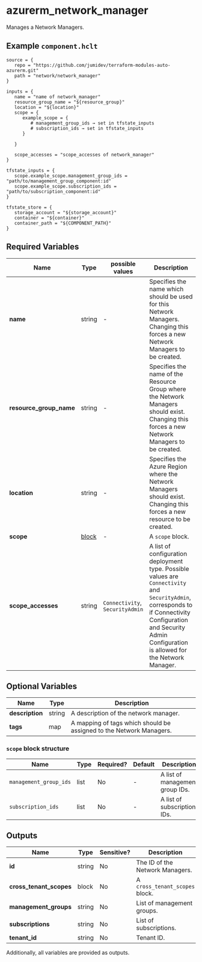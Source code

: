 # azurerm_network_manager

Manages a Network Managers.

## Example `component.hclt`

```hcl
source = {
   repo = "https://github.com/jumidev/terraform-modules-auto-azurerm.git" 
   path = "network/network_manager" 
}

inputs = {
   name = "name of network_manager" 
   resource_group_name = "${resource_group}" 
   location = "${location}" 
   scope = {
      example_scope = {
         # management_group_ids → set in tfstate_inputs
         # subscription_ids → set in tfstate_inputs
      }
  
   }
 
   scope_accesses = "scope_accesses of network_manager" 
}

tfstate_inputs = {
   scope.example_scope.management_group_ids = "path/to/management_group_component:id" 
   scope.example_scope.subscription_ids = "path/to/subscription_component:id" 
}

tfstate_store = {
   storage_account = "${storage_account}" 
   container = "${container}" 
   container_path = "${COMPONENT_PATH}" 
}

```

## Required Variables

| Name | Type |  possible values |  Description |
| ---- | --------- |  ----------- | ----------- |
| **name** | string |  -  |  Specifies the name which should be used for this Network Managers. Changing this forces a new Network Managers to be created. | 
| **resource_group_name** | string |  -  |  Specifies the name of the Resource Group where the Network Managers should exist. Changing this forces a new Network Managers to be created. | 
| **location** | string |  -  |  Specifies the Azure Region where the Network Managers should exist. Changing this forces a new resource to be created. | 
| **scope** | [block](#scope-block-structure) |  -  |  A `scope` block. | 
| **scope_accesses** | string |  `Connectivity`, `SecurityAdmin`  |  A list of configuration deployment type. Possible values are `Connectivity` and `SecurityAdmin`, corresponds to if Connectivity Configuration and Security Admin Configuration is allowed for the Network Manager. | 

## Optional Variables

| Name | Type |  Description |
| ---- | --------- |  ----------- |
| **description** | string |  A description of the network manager. | 
| **tags** | map |  A mapping of tags which should be assigned to the Network Managers. | 

### `scope` block structure

| Name | Type | Required? | Default | Description |
| ---- | ---- | --------- | ------- | ----------- |
| `management_group_ids` | list | No | - | A list of management group IDs. |
| `subscription_ids` | list | No | - | A list of subscription IDs. |



## Outputs

| Name | Type | Sensitive? | Description |
| ---- | ---- | --------- | --------- |
| **id** | string | No  | The ID of the Network Managers. | 
| **cross_tenant_scopes** | block | No  | A `cross_tenant_scopes` block. | 
| **management_groups** | string | No  | List of management groups. | 
| **subscriptions** | string | No  | List of subscriptions. | 
| **tenant_id** | string | No  | Tenant ID. | 

Additionally, all variables are provided as outputs.
